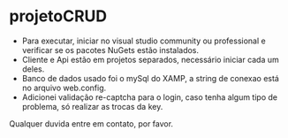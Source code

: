 # projetoCRUD

- Para executar, iniciar no visual studio community ou professional e verificar se os pacotes NuGets estão instalados.
- Cliente e Api estão em projetos separados, necessário iniciar cada um deles.
- Banco de dados usado foi o mySql do XAMP, a string de conexao está no arquivo web.config.
- Adicionei validação re-captcha para o login, caso tenha algum tipo de problema, só realizar as trocas da key.

Qualquer duvida entre em contato, por favor.
